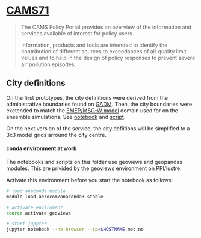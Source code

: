 # [CAMS71][cams71]

> The CAMS Policy Portal provides an overview of the information and services available of interest for policy users.
>
> Information, products and tools are intended to identify the contribution of different sources to exceedances of air quality limit values and to help in the design of policy responses to prevent severe air pollution episodes.

[cams71]: http://policy.atmosphere.copernicus.eu

## City definitions
On the first prototypes, the city definitions were derived from the
administrative boundaries found on [GADM][].
Then, the city boundaries were exctended to match the
[EMEP/MSC-W model][emepctm] domain used for on the ensemble simulations.
See [notebook](GADM%20with%20GeoPandas.ipynb) and [script](GADM.py).

On the next version of the service, the city defiitions will be simplified
to a 3x3 model grids arround the city centre.

[GADM]: https://gadm.org
[emepctm]: https://github.com/metno/emep-ctm

#### conda environment at work
The notebooks and scripts on this folder use geoviews and geopandas modules.
This are privided by the geoviews environment on PPI/lustre.

Activate this environment before you start the notebook as follows:
```bash
# load anaconda module
module load aerocom/anaconda3-stable

# activate enviroment
source activate geoviews

# start jupyter
jupyter notebook --no-browser --ip=$HOSTNAME.met.no
```
